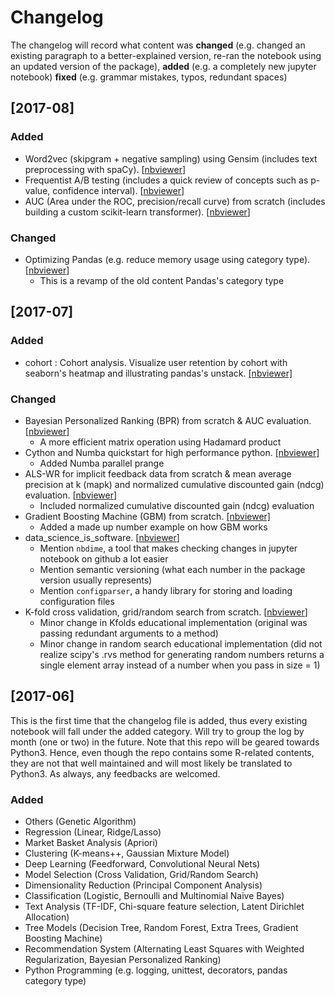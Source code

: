 # Changelog

The changelog will record what content was **changed** (e.g. changed an existing paragraph to a better-explained version, re-ran the notebook using an updated version of the package), **added** (e.g. a completely new jupyter notebook) **fixed** (e.g. grammar mistakes, typos, redundant spaces)

## [2017-08]

### Added

- Word2vec (skipgram + negative sampling) using Gensim (includes text preprocessing with spaCy). [[nbviewer](http://nbviewer.jupyter.org/github/ethen8181/machine-learning/blob/master/deep_learning/word2vec/word2vec_detailed.ipynb)]
- Frequentist A/B testing (includes a quick review of concepts such as p-value, confidence interval). [[nbviewer](http://nbviewer.jupyter.org/github/ethen8181/machine-learning/blob/master/ab_tests/frequentist_ab_test.ipynb)]
- AUC (Area under the ROC, precision/recall curve) from scratch (includes building a custom scikit-learn transformer). [[nbviewer](http://nbviewer.jupyter.org/github/ethen8181/machine-learning/blob/master/model_selection/auc/auc.ipynb)]

### Changed

- Optimizing Pandas (e.g. reduce memory usage using category type). [[nbviewer](http://nbviewer.jupyter.org/github/ethen8181/machine-learning/blob/master/python/pandas/pandas.ipynb)]
	- This is a revamp of the old content Pandas's category type


## [2017-07]

### Added

- cohort : Cohort analysis. Visualize user retention by cohort with seaborn's heatmap and illustrating pandas's unstack. [[nbviewer]](http://nbviewer.jupyter.org/github/ethen8181/machine-learning/blob/master/python/cohort/cohort.ipynb)

### Changed

- Bayesian Personalized Ranking (BPR) from scratch & AUC evaluation. [[nbviewer](http://nbviewer.jupyter.org/github/ethen8181/machine-learning/blob/master/recsys/4_bpr.ipynb)]
	- A more efficient matrix operation using Hadamard product
- Cython and Numba quickstart for high performance python. [[nbviewer]](http://nbviewer.jupyter.org/github/ethen8181/machine-learning/blob/master/python/cython/cython.ipynb)
	- Added Numba parallel prange
- ALS-WR for implicit feedback data from scratch & mean average precision at k (mapk) and normalized cumulative discounted gain (ndcg) evaluation. [[nbviewer](http://nbviewer.jupyter.org/github/ethen8181/machine-learning/blob/master/recsys/2_implicit.ipynb)]
	- Included normalized cumulative discounted gain (ndcg) evaluation
- Gradient Boosting Machine (GBM) from scratch. [[nbviewer]](http://nbviewer.jupyter.org/github/ethen8181/machine-learning/blob/master/trees/gbm/gbm.ipynb)
	- Added a made up number example on how GBM works
- data_science_is_software. [[nbviewer](http://nbviewer.jupyter.org/github/ethen8181/machine-learning/blob/master/data_science_is_software/notebooks/data_science_is_software.ipynb)]
	- Mention `nbdime`, a tool that makes checking changes in jupyter notebook on github a lot easier
	- Mention semantic versioning (what each number in the package version usually represents)
	- Mention `configparser`, a handy library for storing and loading configuration files
- K-fold cross validation, grid/random search from scratch. [[nbviewer](http://nbviewer.jupyter.org/github/ethen8181/machine-learning/blob/master/model_selection/model_selection.ipynb)]
	- Minor change in Kfolds educational implementation (original was passing redundant arguments to a method)
	- Minor change in random search educational implementation (did not realize scipy's .rvs method for generating random numbers returns a single element array instead of a number when you pass in size = 1)


## [2017-06]

This is the first time that the changelog file is added, thus every existing notebook will fall under the added category. Will try to group the log by month (one or two) in the future. Note that this repo will be geared towards Python3. Hence, even though the repo contains some R-related contents, they are not that well maintained and will most likely be translated to Python3. As always, any feedbacks are welcomed.

### Added

- Others (Genetic Algorithm)
- Regression (Linear, Ridge/Lasso)
- Market Basket Analysis (Apriori)
- Clustering (K-means++, Gaussian Mixture Model)
- Deep Learning (Feedforward, Convolutional Neural Nets)
- Model Selection (Cross Validation, Grid/Random Search)
- Dimensionality Reduction (Principal Component Analysis)
- Classification (Logistic, Bernoulli and Multinomial Naive Bayes)
- Text Analysis (TF-IDF, Chi-square feature selection, Latent Dirichlet Allocation)
- Tree Models (Decision Tree, Random Forest, Extra Trees, Gradient Boosting Machine)
- Recommendation System (Alternating Least Squares with Weighted Regularization, Bayesian Personalized Ranking)
- Python Programming (e.g. logging, unittest, decorators, pandas category type)
